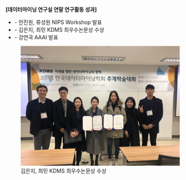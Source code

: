 <strong>[데이터마이닝 연구실 연말 연구활동 성과]</strong>
<ul>
    <li>- 안진원, 류성원 NIPS Workshop 발표</li>
    <li>- 김은지, 최민 KDMS 최우수논문상 수상</li>
    <li>- 강연국 AAAI 발표</li>
</ul>
<figure>
    <img class="width-80" src="/static/images/news/2018_kdms.jpg" alt="2018_kdms">
    <figcaption>김은지, 최민 KDMS 최우수논문상 수상</figcaption>
</figure>

